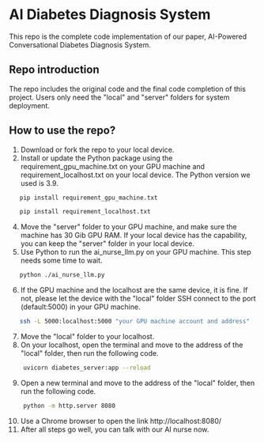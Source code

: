 # AI Diabetes Diagnosis System
This repo is the complete code implementation of our paper, AI-Powered Conversational Diabetes Diagnosis System.

## Repo introduction
The repo includes the original code and the final code completion of this project. Users only need the "local" and "server" folders for system deployment.

## How to use the repo?
1. Download or fork the repo to your local device.
2. Install or update the Python package using the requirement_gpu_machine.txt on your GPU machine and requirement_localhost.txt on your local device. The Python version we used is 3.9.
```bash
   pip install requirement_gpu_machine.txt
```
```bash
   pip install requirement_localhost.txt
```
4. Move the "server" folder to your GPU machine, and make sure the machine has 30 Gib GPU RAM. If your local device has the capability, you can keep the "server" folder in your local device.
5. Use Python to run the ai_nurse_llm.py on your GPU machine. This step needs some time to wait.
```bash  
   python ./ai_nurse_llm.py
```
6. If the GPU machine and the localhost are the same device, it is fine. If not, please let the device with the "local" folder SSH connect to the port (default:5000) in your GPU machine.
```bash
   ssh -L 5000:localhost:5000 "your GPU machine account and address"
```
7. Move the "local" folder to your localhost.
8. On your localhost, open the terminal and move to the address of the "local" folder, then run the following code.

```bash
    uvicorn diabetes_server:app --reload
```
9. Open a new terminal and move to the address of the "local" folder, then run the following code.
```bash
    python -m http.server 8080
```
10. Use a Chrome browser to open the link http://localhost:8080/
11. After all steps go well, you can talk with our AI nurse now.

